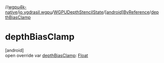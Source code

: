 //[wgpu4k-native](../../../../index.md)/[io.ygdrasil.wgpu](../../index.md)/[WGPUDepthStencilState](../index.md)/[[android]ByReference](index.md)/[depthBiasClamp](depth-bias-clamp.md)

# depthBiasClamp

[android]\
open override var [depthBiasClamp](depth-bias-clamp.md): [Float](https://kotlinlang.org/api/core/kotlin-stdlib/kotlin/-float/index.html)